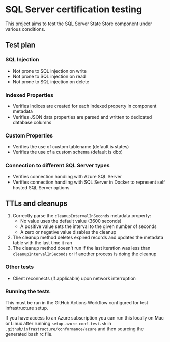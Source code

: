 # SQL Server certification testing

This project aims to test the SQL Server State Store component under various conditions.

## Test plan

### SQL Injection

* Not prone to SQL injection on write
* Not prone to SQL injection on read
* Not prone to SQL injection on delete

### Indexed Properties

* Verifies Indices are created for each indexed property in component metadata
* Verifies JSON data properties are parsed and written to dedicated database columns

### Custom Properties

* Verifies the use of custom tablename (default is states)
* Verifies the use of a custom schema (default is dbo)

### Connection to different SQL Server types

* Verifies connection handling with Azure SQL Server
* Verifies connection handling with SQL Server in Docker to represent self hosted SQL Server options

## TTLs and cleanups

1. Correctly parse the `cleanupIntervalInSeconds` metadata property:
   - No value uses the default value (3600 seconds)
   - A positive value sets the interval to the given number of seconds
   - A zero or negative value disables the cleanup
2. The cleanup method deletes expired records and updates the metadata table with the last time it ran
3. The cleanup method doesn't run if the last iteration was less than `cleanupIntervalInSeconds` or if another process is doing the cleanup

### Other tests

* Client reconnects (if applicable) upon network interruption


### Running the tests

This must be run in the GitHub Actions Workflow configured for test infrastructure setup.

If you have access to an Azure subscription you can run this locally on Mac or Linux after running `setup-azure-conf-test.sh` in `.github/infrastructure/conformance/azure` and then sourcing the generated bash rc file.
